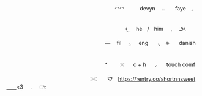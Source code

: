 ㅤㅤㅤㅤㅤㅤㅤㅤㅤㅤㅤㅤㅤㅤㅤㅤㅤㅤㅤㅤㅤㅤ◠◠　　ㅤdevyn ㅤ..ㅤ　fayeㅤ₊ 　ㅤ

ㅤㅤㅤㅤㅤㅤㅤㅤㅤㅤㅤㅤㅤㅤㅤㅤㅤㅤㅤㅤㅤㅤ　　𐔌 　heㅤ/ㅤhim　﹒　౨ৎ
  
ㅤㅤㅤㅤㅤㅤㅤㅤㅤㅤㅤㅤㅤㅤㅤㅤㅤㅤㅤㅤ—ㅤ    fil ㅤ  ₎  ㅤ engㅤㅤ◟　𖦹ㅤㅤdanishㅤ

ㅤㅤㅤㅤㅤㅤㅤㅤㅤㅤㅤㅤㅤㅤㅤㅤㅤㅤㅤㅤ⁺⠀⠀ㅤ𓏴⠀ㅤc + hㅤ⠀⸝ㅤ⠀touch comf
 
ㅤㅤㅤㅤㅤㅤㅤㅤㅤㅤㅤㅤㅤㅤㅤㅤㅤ𓏵ㅤ　♡　https://rentry.co/shortnnsweetㅤㅤ<3　﹒　ೀ
ㅤ
